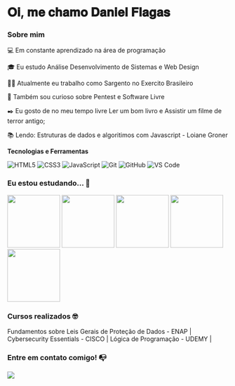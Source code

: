 # 𝐎𝐢, 𝐦𝐞 𝐜𝐡𝐚𝐦𝐨 𝐃𝐚𝐧𝐢𝐞𝐥 𝐅𝐥𝐚𝐠𝐚𝐬


### Sobre mim

💻 Em constante aprendizado na área de programação

<!-- Isso é um comentário, não irá aparecer no seu perfil
(Abaixo você seleciona o curso que você está fazendo no momento) -->

🎓 Eu estudo Análise Desenvolvimento de Sistemas e Web Design

👩‍💻 Atualmente eu trabalho como Sargento no Exercito Brasileiro

🔎 Também sou curioso sobre Pentest e Software Livre

✒️ Eu gosto de no meu tempo livre Ler um bom livro e Assistir um filme de terror antigo;

📚 Lendo: Estruturas de dados e algoritimos com Javascript - Loiane Groner

**Tecnologias e Ferramentas**

<!-- (Aqui você pode adicionar tecnologias que aprendeu no curso, já listamos algumas delas, e outras que já domina)) -->

![HTML5](https://img.shields.io/badge/html5-%23E34F26.svg?style=for-the-badge&logo=html5&logoColor=white)
![CSS3](https://img.shields.io/badge/css3-%231572B6.svg?style=for-the-badge&logo=css3&logoColor=white)
![JavaScript](https://img.shields.io/badge/javascript-%23323330.svg?style=for-the-badge&logo=javascript&logoColor=%23F7DF1E)
![Git](https://img.shields.io/badge/git-%23F05033.svg?style=for-the-badge&logo=git&logoColor=white)
![GitHub](https://img.shields.io/badge/github-%23121011.svg?style=for-the-badge&logo=github&logoColor=white)
![VS Code](https://img.shields.io/badge/VS%20Code-0078d7.svg?style=for-the-badge&logo=visual-studio-code&logoColor=white)

<!-- (Já colocar tecnologias do On Demand que aprende no curso)) -->

### Eu estou estudando... 🧩
<!-- (Aqui você pode adicionar tecnologias que está estudando, inclusive para aumentar essa lista você listamos algumas das tecnologias ensinadas na nossa [Assinatura On Demand](https://cubos.academy/cubosondemand)) -->
<img height="120em" img src="https://cdn.jsdelivr.net/gh/devicons/devicon/icons/c/c-original.svg" /> <img height="120em" img src="https://cdn.jsdelivr.net/gh/devicons/devicon/icons/cplusplus/cplusplus-original.svg" /> <img height="120em" img src="https://cdn.jsdelivr.net/gh/devicons/devicon/icons/csharp/csharp-original.svg" /> <img height="120em" img src="https://cdn.jsdelivr.net/gh/devicons/devicon/icons/java/java-original-wordmark.svg" /> <img height="120em" img src="https://cdn.jsdelivr.net/gh/devicons/devicon/icons/javascript/javascript-original.svg" />


<!-- (Você pode adicionar novas tecnologias insira ![Nome da Tecnologia](https://img.shields.io/badge/-[Nome da tecnologia]-[Cor do fundo]?style=flat-square&logo=[Nome da tecnologia])) -->

### Cursos realizados 🤓

Fundamentos sobre Leis Gerais de Proteção de Dados - ENAP |
Cybersecurity Essentials - CISCO |
Lógica de Programação - UDEMY |

### Entre em contato comigo! 📭
<div>
<a href="https://www.linkedin.com/in/daniel-lira-82a643264?lipi=urn%3Ali%3Apage%3Ad_flagship3_profile_view_base_contact_details%3BnkS8HEZAQBKVa40kS0%2BYNQ%3D%3D" target="_blank"><img src="https://img.shields.io/badge/-LinkedIn-%230077B5?style=for-the-badge&logo=linkedin&logoColor=white" target="_blank"></a>   
</div>
